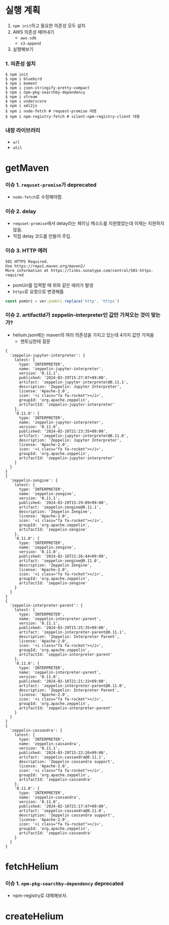 # 실행 계획

1. `npm init`하고 필요한 의존성 모두 설치
2. AWS 의존성 떼어내기
    - `aws-sdk`
    - `s3-append`
3. 실행해보기

### 1. 의존성 설치

```shell
$ npm init
$ npm i bluebird
$ npm i moment
$ npm i json-stringify-pretty-compact
$ npm i npm-pkg-searchby-dependency 
$ npm i stream
$ npm i underscore
$ npm i xml2js
$ npm i node-fetch # request-promise 대용
$ npm i npm-registry-fetch # silent-npm-registry-client 대용
```

### 내장 라이브러리

- `url`
- `util`

# getMaven

### 이슈 1. `requset-promise`가 deprecated

- `node-fetch`로 수정해야함.

### 이슈 2. delay

- `requset-promise`에서 delay라는 체이닝 메소드를 지원했었는데 이제는 지원하지 않음.
- 직접 delay 코드를 만들어 주입.

### 이슈 3. HTTP 에러

```shell
501 HTTPS Required. 
Use https://repo1.maven.org/maven2/
More information at https://links.sonatype.com/central/501-https-required
```

- pomUri를 입력할 때 위와 같은 에러가 발생
- `https`로 요청으로 변경해줌

```javascript
const pomUri = ver.pomUri.replace('http', 'https')
```

### 이슈 2. artifactId가 zeppelin-interpreter인 값만 가져오는 것이 맞는가?

- helium.json에는 maven의 여러 의존성을 가지고 있는데 4가지 값만 가져옴
  - 멘토님한테 질문

```shell
{
  'zeppelin-jupyter-interpreter': {
    latest: {
      type: 'INTERPRETER',
      name: 'zeppelin-jupyter-interpreter',
      version: '0.11.1',
      published: '2024-03-29T15:27:07+09:00',
      artifact: 'zeppelin-jupyter-interpreter@0.11.1',
      description: 'Zeppelin: Jupyter Interpreter',
      license: 'Apache-2.0',
      icon: '<i class="fa fa-rocket"></i>',
      groupId: 'org.apache.zeppelin',
      artifactId: 'zeppelin-jupyter-interpreter'
    },
    '0.11.0': {
      type: 'INTERPRETER',
      name: 'zeppelin-jupyter-interpreter',
      version: '0.11.0',
      published: '2024-02-16T21:23:35+09:00',
      artifact: 'zeppelin-jupyter-interpreter@0.11.0',
      description: 'Zeppelin: Jupyter Interpreter',
      license: 'Apache-2.0',
      icon: '<i class="fa fa-rocket"></i>',
      groupId: 'org.apache.zeppelin',
      artifactId: 'zeppelin-jupyter-interpreter'
    }
  }
}
{
  'zeppelin-zengine': {
    latest: {
      type: 'INTERPRETER',
      name: 'zeppelin-zengine',
      version: '0.11.1',
      published: '2024-03-29T15:29:09+09:00',
      artifact: 'zeppelin-zengine@0.11.1',
      description: 'Zeppelin Zengine',
      license: 'Apache-2.0',
      icon: '<i class="fa fa-rocket"></i>',
      groupId: 'org.apache.zeppelin',
      artifactId: 'zeppelin-zengine'
    },
    '0.11.0': {
      type: 'INTERPRETER',
      name: 'zeppelin-zengine',
      version: '0.11.0',
      published: '2024-02-16T21:26:44+09:00',
      artifact: 'zeppelin-zengine@0.11.0',
      description: 'Zeppelin Zengine',
      license: 'Apache-2.0',
      icon: '<i class="fa fa-rocket"></i>',
      groupId: 'org.apache.zeppelin',
      artifactId: 'zeppelin-zengine'
    }
  }
}
{
  'zeppelin-interpreter-parent': {
    latest: {
      type: 'INTERPRETER',
      name: 'zeppelin-interpreter-parent',
      version: '0.11.1',
      published: '2024-03-29T15:25:35+09:00',
      artifact: 'zeppelin-interpreter-parent@0.11.1',
      description: 'Zeppelin: Interpreter Parent',
      license: 'Apache-2.0',
      icon: '<i class="fa fa-rocket"></i>',
      groupId: 'org.apache.zeppelin',
      artifactId: 'zeppelin-interpreter-parent'
    },
    '0.11.0': {
      type: 'INTERPRETER',
      name: 'zeppelin-interpreter-parent',
      version: '0.11.0',
      published: '2024-02-16T21:21:32+09:00',
      artifact: 'zeppelin-interpreter-parent@0.11.0',
      description: 'Zeppelin: Interpreter Parent',
      license: 'Apache-2.0',
      icon: '<i class="fa fa-rocket"></i>',
      groupId: 'org.apache.zeppelin',
      artifactId: 'zeppelin-interpreter-parent'
    }
  }
}
{
  'zeppelin-cassandra': {
    latest: {
      type: 'INTERPRETER',
      name: 'zeppelin-cassandra',
      version: '0.11.1',
      published: '2024-03-29T15:22:26+09:00',
      artifact: 'zeppelin-cassandra@0.11.1',
      description: 'Zeppelin cassandra support',
      license: 'Apache-2.0',
      icon: '<i class="fa fa-rocket"></i>',
      groupId: 'org.apache.zeppelin',
      artifactId: 'zeppelin-cassandra'
    },
    '0.11.0': {
      type: 'INTERPRETER',
      name: 'zeppelin-cassandra',
      version: '0.11.0',
      published: '2024-02-16T21:17:47+09:00',
      artifact: 'zeppelin-cassandra@0.11.0',
      description: 'Zeppelin cassandra support',
      license: 'Apache-2.0',
      icon: '<i class="fa fa-rocket"></i>',
      groupId: 'org.apache.zeppelin',
      artifactId: 'zeppelin-cassandra'
    }
  }
}
```

# fetchHelium

### 이슈 1. `npm-pkg-searchby-dependency` deprecated

- npm-registry로 대체해보자.

# createHelium


